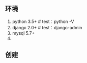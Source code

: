 ## 环境
1. python 3.5+  # test：python -V 
2. django 2.0+  # test：django-admin
3. mysql 5.7+  
4.

## 创建

